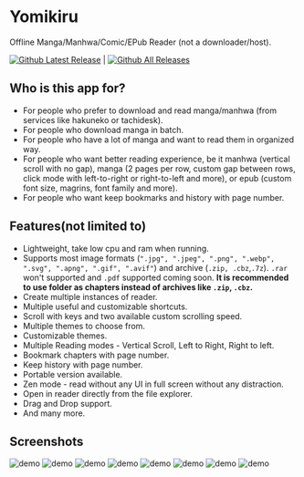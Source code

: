 # Yomikiru

Offline Manga/Manhwa/Comic/EPub Reader (not a downloader/host). 

[![Github Latest Release](https://img.shields.io/github/v/tag/mienaiyami/yomikiru?label=release&style=flat-square&logo=github)](https://github.com/mienaiyami/yomikiru/releases/latest) |
[![Github All Releases](https://img.shields.io/github/downloads/mienaiyami/yomikiru/total.svg?style=flat-square&logo=github)](https://github.com/mienaiyami/yomikiru/releases)

## Who is this app for?

- For people who prefer to download and read manga/manhwa (from services like hakuneko or tachidesk).
- For people who download manga in batch.
- For people who have a lot of manga and want to read them in organized way.
- For people who want better reading experience, be it manhwa (vertical scroll with no gap), manga (2 pages per row, custom gap between rows, click mode with left-to-right or right-to-left and more), or epub (custom font size, magrins, font family and more).
- For people who want keep bookmarks and history with page number.

## Features(not limited to)

- Lightweight, take low cpu and ram when running.
- Supports most image formats (`".jpg", ".jpeg", ".png", ".webp", ".svg", ".apng", ".gif", ".avif"`) and archive (`.zip, .cbz`,`.7z`). `.rar` won't supported and `.pdf` supported coming soon. **It is recommended to use folder as chapters instead of archives like `.zip`, `.cbz`.**
- Create multiple instances of reader.
- Multiple useful and customizable shortcuts.
- Scroll with keys and two available custom scrolling speed.
- Multiple themes to choose from.
- Customizable themes.
- Multiple Reading modes - Vertical Scroll, Left to Right, Right to left.
- Bookmark chapters with page number.
- Keep history with page number.
- Portable version available.
- Zen mode - read without any UI in full screen without any distraction.
- Open in reader directly from the file explorer.
- Drag and Drop support.
- And many more.

## Screenshots

![demo](github%20assets/1.png)
![demo](github%20assets/2.png)
![demo](github%20assets/3.png)
![demo](github%20assets/4.png)
![demo](github%20assets/5.png)
![demo](github%20assets/6.png)
![demo](github%20assets/7.png)
![demo](github%20assets/8.png)

<!-- ## About

Development of this app started when I needed something to read my downloaded manga but everything had bad UX and reading experience. Started as a very basic web app which was very limited because of lack of file system. With my knowledge and experience, I didnt had much options at the time. I made a basic electron app to make it easier to read and navigate. Even after that, it was just me who used this app and I just though that if I wanted it so badly then other people might as well. I decided to put it on github under a name "offline-manga-reader". Then I learned react and git and things happened and started building it in new way for fun and the result was not so great but it was a lot for me. And with time and lot of community support with issues and requests, I reached here, to a reader so good that I could never use anything else or read online (except on cubari.moe). -->
